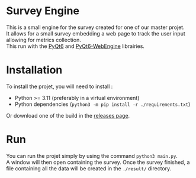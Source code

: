 # Survey Engine

This is a small engine for the survey created for one of our master projet.  
It allows for a small survey embedding a web page to track the user input allowing for metrics collection.  
This run with the [PyQt6](https://www.riverbankcomputing.com/software/pyqt/) and 
[PyQt6-WebEngine](https://www.riverbankcomputing.com/software/pyqtwebengine/) librairies. 

# Installation

To install the projet, you will need to install :

- Python >= 3.11  (preferably in a virtual environment)
- Python dependencies (`python3 -m pip install -r ./requirements.txt`)

Or download one of the build in the [releases page](https://github.com/Faraphel/M1-Recherche/releases).

# Run

You can run the projet simply by using the command `python3 main.py`.  
A window will then open containing the survey. Once the survey finished, a file containing all the data
will be created in the `./result/` directory.